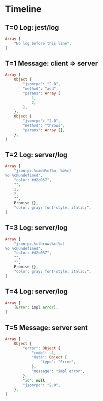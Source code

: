 # Timeline

## T=0 Log: jest/log

```php
Array [
    "No log before this line",
]
```

## T=1 Message: client => server

```php
Array [
    Object {
        "jsonrpc": "2.0",
        "method": "add",
        "params": Array [
            1,
            2,
        ],
    },
    Object {
        "jsonrpc": "2.0",
        "method": "throws",
        "params": Array [],
    },
]
```

## T=2 Log: server/log

```php
Array [
    "jsonrpc.%cadd%c(%o, %o%c)
%o %c@undefined",
    "color: #d2c057",
    "",
    1,
    2,
    "",
    Promise {},
    "color: gray; font-style: italic;",
]
```

## T=3 Log: server/log

```php
Array [
    "jsonrpc.%cthrows%c(%c)
%o %c@undefined",
    "color: #d2c057",
    "",
    "",
    Promise {},
    "color: gray; font-style: italic;",
]
```

## T=4 Log: server/log

```php
Array [
    [Error: impl error],
]
```

## T=5 Message: server sent

```php
Array [
    Object {
        "error": Object {
            "code": -1,
            "data": Object {
                "type": "Error",
            },
            "message": "impl error",
        },
        "id": null,
        "jsonrpc": "2.0",
    },
]
```
